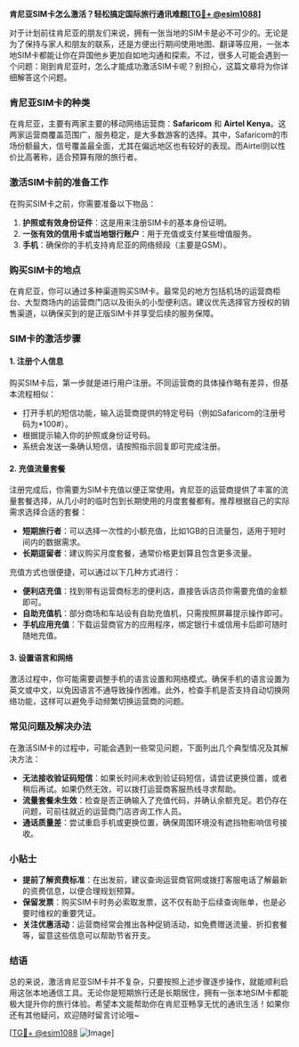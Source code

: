 **肯尼亚SIM卡怎么激活？轻松搞定国际旅行通讯难题[[TG💪+ @esim1088](https://t.me/s/esim1088)]**

对于计划前往肯尼亚的朋友们来说，拥有一张当地的SIM卡是必不可少的。无论是为了保持与家人和朋友的联系，还是方便出行期间使用地图、翻译等应用，一张本地SIM卡都能让你在异国他乡更加自如地沟通和探索。不过，很多人可能会遇到一个问题：刚到肯尼亚时，怎么才能成功激活SIM卡呢？别担心，这篇文章将为你详细解答这个问题。

### 肯尼亚SIM卡的种类

在肯尼亚，主要有两家主要的移动网络运营商：**Safaricom** 和 **Airtel Kenya**。这两家运营商覆盖范围广，服务稳定，是大多数游客的选择。其中，Safaricom的市场份额最大，信号覆盖最全面，尤其在偏远地区也有较好的表现。而Airtel则以性价比高著称，适合预算有限的旅行者。

### 激活SIM卡前的准备工作

在购买SIM卡之前，你需要准备以下物品：

1. **护照或有效身份证件**：这是用来注册SIM卡的基本身份证明。
2. **一张有效的信用卡或当地银行账户**：用于充值或支付某些增值服务。
3. **手机**：确保你的手机支持肯尼亚的网络频段（主要是GSM）。

### 购买SIM卡的地点

在肯尼亚，你可以通过多种渠道购买SIM卡。最常见的地方包括机场的运营商柜台、大型商场内的运营商门店以及街头的小型便利店。建议优先选择官方授权的销售渠道，以确保买到的是正版SIM卡并享受后续的服务保障。

### SIM卡的激活步骤

#### 1. 注册个人信息

购买SIM卡后，第一步就是进行用户注册。不同运营商的具体操作略有差异，但基本流程相似：

- 打开手机的短信功能，输入运营商提供的特定号码（例如Safaricom的注册号码为*100#）。
- 根据提示输入你的护照或身份证号码。
- 系统会发送一条确认短信，请按照指示回复即可完成注册。

#### 2. 充值流量套餐

注册完成后，你需要为SIM卡充值以便正常使用。肯尼亚的运营商提供了丰富的流量套餐选择，从几小时的临时包到长期使用的月度套餐都有。推荐根据自己的实际需求选择合适的套餐：

- **短期旅行者**：可以选择一次性的小额充值，比如1GB的日流量包，适用于短时间内的数据需求。
- **长期逗留者**：建议购买月度套餐，通常价格更划算且包含更多流量。

充值方式也很便捷，可以通过以下几种方式进行：

- **便利店充值**：找到带有运营商标志的便利店，直接告诉店员你需要充值的金额即可。
- **自助充值机**：部分商场和车站设有自助充值机，只需按照屏幕提示操作即可。
- **手机应用充值**：下载运营商官方的应用程序，绑定银行卡或信用卡后即可随时随地充值。

#### 3. 设置语言和网络

激活过程中，你可能需要调整手机的语言设置和网络模式。确保手机的语言设置为英文或中文，以免因语言不通导致操作困难。此外，检查手机是否支持自动切换网络功能，这样可以避免手动频繁切换运营商的问题。

### 常见问题及解决办法

在激活SIM卡的过程中，可能会遇到一些常见问题，下面列出几个典型情况及其解决方法：

- **无法接收验证码短信**：如果长时间未收到验证码短信，请尝试更换位置，或者稍后再试。如果仍然无效，可以拨打运营商客服热线寻求帮助。
- **流量套餐未生效**：检查是否正确输入了充值代码，并确认余额充足。若仍存在问题，可前往就近的运营商门店咨询工作人员。
- **通话质量差**：尝试重启手机或更换位置，确保周围环境没有遮挡物影响信号接收。

### 小贴士

- **提前了解资费标准**：在出发前，建议查询运营商官网或拨打客服电话了解最新的资费信息，以便合理规划预算。
- **保留发票**：购买SIM卡时务必索取发票，这不仅有助于后续查询账单，也是必要时维权的重要凭证。
- **关注优惠活动**：运营商经常会推出各种促销活动，如免费赠送流量、折扣套餐等，留意这些信息可以帮助节省开支。

### 结语

总的来说，激活肯尼亚SIM卡并不复杂，只要按照上述步骤逐步操作，就能顺利启用这张本地通信工具。无论你是短期旅行还是长期居住，拥有一张本地SIM卡都能极大提升你的旅行体验。希望本文能帮助你在肯尼亚畅享无忧的通讯生活！如果你还有其他疑问，欢迎随时留言讨论哦~

[[TG💪+ @esim1088](https://t.me/s/esim1088) ![Image](https://i.postimg.cc/4NQfJmqS/Snipaste-2025-05-13-00-14-12.png)]